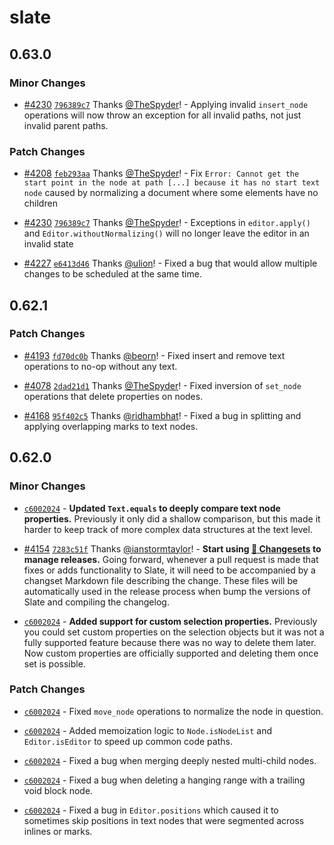 # slate

## 0.63.0

### Minor Changes

- [#4230](https://github.com/ianstormtaylor/slate/pull/4230) [`796389c7`](https://github.com/ianstormtaylor/slate/commit/796389c7d3d9cead1493abcba6c678cb9dfa979f) Thanks [@TheSpyder](https://github.com/TheSpyder)! - Applying invalid `insert_node` operations will now throw an exception for all invalid paths, not just invalid parent paths.

### Patch Changes

- [#4208](https://github.com/ianstormtaylor/slate/pull/4208) [`feb293aa`](https://github.com/ianstormtaylor/slate/commit/feb293aaa2c02fe3ad319bd021e66908ee770a6e) Thanks [@TheSpyder](https://github.com/TheSpyder)! - Fix `Error: Cannot get the start point in the node at path [...] because it has no start text node` caused by normalizing a document where some elements have no children

* [#4230](https://github.com/ianstormtaylor/slate/pull/4230) [`796389c7`](https://github.com/ianstormtaylor/slate/commit/796389c7d3d9cead1493abcba6c678cb9dfa979f) Thanks [@TheSpyder](https://github.com/TheSpyder)! - Exceptions in `editor.apply()` and `Editor.withoutNormalizing()` will no longer leave the editor in an invalid state

- [#4227](https://github.com/ianstormtaylor/slate/pull/4227) [`e6413d46`](https://github.com/ianstormtaylor/slate/commit/e6413d46256f6fc60549974242d3ff6ba61e2968) Thanks [@ulion](https://github.com/ulion)! - Fixed a bug that would allow multiple changes to be scheduled at the same time.

## 0.62.1

### Patch Changes

- [#4193](https://github.com/ianstormtaylor/slate/pull/4193) [`fd70dc0b`](https://github.com/ianstormtaylor/slate/commit/fd70dc0b2c0d06edb9490874fb831161b9759cba) Thanks [@beorn](https://github.com/beorn)! - Fixed insert and remove text operations to no-op without any text.

* [#4078](https://github.com/ianstormtaylor/slate/pull/4078) [`2dad21d1`](https://github.com/ianstormtaylor/slate/commit/2dad21d1d75750e7148b10bdea3ce921a79cbf33) Thanks [@TheSpyder](https://github.com/TheSpyder)! - Fixed inversion of `set_node` operations that delete properties on nodes.

- [#4168](https://github.com/ianstormtaylor/slate/pull/4168) [`95f402c5`](https://github.com/ianstormtaylor/slate/commit/95f402c59414331b2eeca9a19bd2c73c0ab6cd6c) Thanks [@ridhambhat](https://github.com/ridhambhat)! - Fixed a bug in splitting and applying overlapping marks to text nodes.

## 0.62.0

### Minor Changes

- [`c6002024`](https://github.com/ianstormtaylor/slate/commit/c60020244b9d25094edb0ffcca8b49dead9b31dc) - **Updated `Text.equals` to deeply compare text node properties.** Previously it only did a shallow comparison, but this made it harder to keep track of more complex data structures at the text level.

* [#4154](https://github.com/ianstormtaylor/slate/pull/4154) [`7283c51f`](https://github.com/ianstormtaylor/slate/commit/7283c51feb83cb8522bc16efce09bb01c29400b9) Thanks [@ianstormtaylor](https://github.com/ianstormtaylor)! - **Start using [🦋 Changesets](https://github.com/atlassian/changesets) to manage releases.** Going forward, whenever a pull request is made that fixes or adds functionality to Slate, it will need to be accompanied by a changset Markdown file describing the change. These files will be automatically used in the release process when bump the versions of Slate and compiling the changelog.

- [`c6002024`](https://github.com/ianstormtaylor/slate/commit/c60020244b9d25094edb0ffcca8b49dead9b31dc) - **Added support for custom selection properties.** Previously you could set custom properties on the selection objects but it was not a fully supported feature because there was no way to delete them later. Now custom properties are officially supported and deleting them once set is possible.

### Patch Changes

- [`c6002024`](https://github.com/ianstormtaylor/slate/commit/c60020244b9d25094edb0ffcca8b49dead9b31dc) - Fixed `move_node` operations to normalize the node in question.

* [`c6002024`](https://github.com/ianstormtaylor/slate/commit/c60020244b9d25094edb0ffcca8b49dead9b31dc) - Added memoization logic to `Node.isNodeList` and `Editor.isEditor` to speed up common code paths.

- [`c6002024`](https://github.com/ianstormtaylor/slate/commit/c60020244b9d25094edb0ffcca8b49dead9b31dc) - Fixed a bug when merging deeply nested multi-child nodes.

* [`c6002024`](https://github.com/ianstormtaylor/slate/commit/c60020244b9d25094edb0ffcca8b49dead9b31dc) - Fixed a bug when deleting a hanging range with a trailing void block node.

- [`c6002024`](https://github.com/ianstormtaylor/slate/commit/c60020244b9d25094edb0ffcca8b49dead9b31dc) - Fixed a bug in `Editor.positions` which caused it to sometimes skip positions in text nodes that were segmented across inlines or marks.
